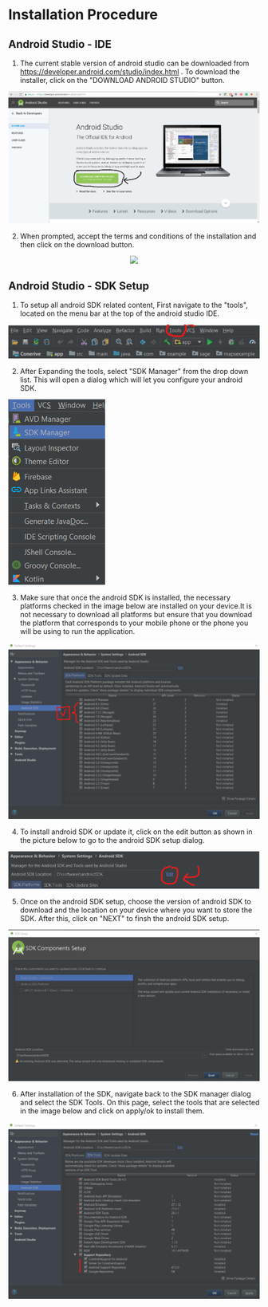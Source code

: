 # Installation Procedure

## Android Studio - IDE

1. The current stable version of android studio can be downloaded from https://developer.android.com/studio/index.html . To download the installer, click on the "DOWNLOAD ANDROID STUDIO" button. 

<p align="center">
  <img src="https://github.com/initforcode/android-workshop/blob/master/installationProcedure/DownloadPage.png">
</p>

2. When prompted, accept the terms and conditions of the installation and then click on the download button.

<p align="center">
  <img src="https://github.com/initforcode/android-workshop/blob/master/installationProcedure/AcceptTnC.png.png">
</p>

## Android Studio - SDK Setup

1. To setup all android SDK related content, First navigate to the "tools", located on the menu bar at the top of the android studio IDE.

![](Tools.png)

2. After Expanding the tools, select "SDK Manager" from the drop down list. This will open a dialog which will let you configure your android SDK.

![](toolsExpanded.png)

3. Make sure that once the android SDK is installed, the necessary platforms checked in the image below are installed on your device.It is not necessary to download all platforms but ensure that you download the platform that corresponds to your mobile phone or the phone you will be using to run the application.

![](SDKManagerPlatforms.png)

4. To install android SDK or update it, click on the edit button as shown in the picture below to go to the android SDK setup dialog.

![](sdkEdit.png)

5. Once on the android SDK setup, choose the version of android SDK to download and the location on your device where you want to store the SDK. After this, click on "NEXT" to finsh the android SDK setup. 

![](sdkSetup.png)

6. After installation of the SDK, navigate back to the SDK manager dialog and select the SDK Tools. On this page, select the tools that are selected in the image below and click on apply/ok to install them. 

![](SDKManagerTools.png)



